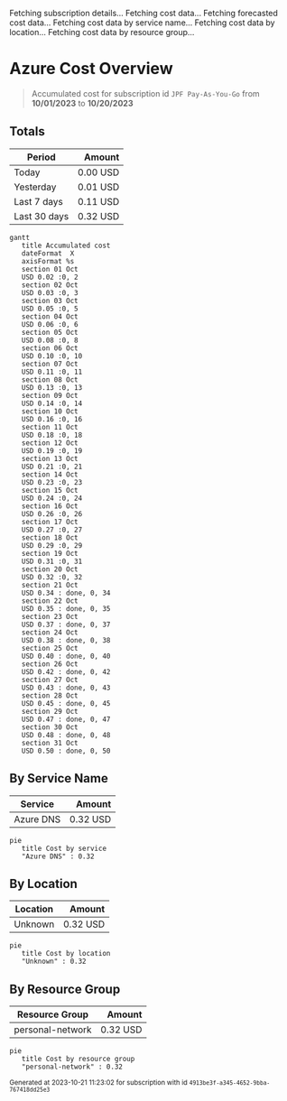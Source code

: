 Fetching subscription details...
Fetching cost data...
Fetching forecasted cost data...
Fetching cost data by service name...
Fetching cost data by location...
Fetching cost data by resource group...
# Azure Cost Overview

> Accumulated cost for subscription id `JPF Pay-As-You-Go` from **10/01/2023** to **10/20/2023**

## Totals

|Period|Amount|
|---|---:|
|Today|0.00 USD|
|Yesterday|0.01 USD|
|Last 7 days|0.11 USD|
|Last 30 days|0.32 USD|

```mermaid
gantt
   title Accumulated cost
   dateFormat  X
   axisFormat %s
   section 01 Oct
   USD 0.02 :0, 2
   section 02 Oct
   USD 0.03 :0, 3
   section 03 Oct
   USD 0.05 :0, 5
   section 04 Oct
   USD 0.06 :0, 6
   section 05 Oct
   USD 0.08 :0, 8
   section 06 Oct
   USD 0.10 :0, 10
   section 07 Oct
   USD 0.11 :0, 11
   section 08 Oct
   USD 0.13 :0, 13
   section 09 Oct
   USD 0.14 :0, 14
   section 10 Oct
   USD 0.16 :0, 16
   section 11 Oct
   USD 0.18 :0, 18
   section 12 Oct
   USD 0.19 :0, 19
   section 13 Oct
   USD 0.21 :0, 21
   section 14 Oct
   USD 0.23 :0, 23
   section 15 Oct
   USD 0.24 :0, 24
   section 16 Oct
   USD 0.26 :0, 26
   section 17 Oct
   USD 0.27 :0, 27
   section 18 Oct
   USD 0.29 :0, 29
   section 19 Oct
   USD 0.31 :0, 31
   section 20 Oct
   USD 0.32 :0, 32
   section 21 Oct
   USD 0.34 : done, 0, 34
   section 22 Oct
   USD 0.35 : done, 0, 35
   section 23 Oct
   USD 0.37 : done, 0, 37
   section 24 Oct
   USD 0.38 : done, 0, 38
   section 25 Oct
   USD 0.40 : done, 0, 40
   section 26 Oct
   USD 0.42 : done, 0, 42
   section 27 Oct
   USD 0.43 : done, 0, 43
   section 28 Oct
   USD 0.45 : done, 0, 45
   section 29 Oct
   USD 0.47 : done, 0, 47
   section 30 Oct
   USD 0.48 : done, 0, 48
   section 31 Oct
   USD 0.50 : done, 0, 50
```

## By Service Name

|Service|Amount|
|---|---:|
|Azure DNS|0.32 USD|

```mermaid
pie
   title Cost by service
   "Azure DNS" : 0.32
```

## By Location

|Location|Amount|
|---|---:|
|Unknown|0.32 USD|

```mermaid
pie
   title Cost by location
   "Unknown" : 0.32
```

## By Resource Group

|Resource Group|Amount|
|---|---:|
|personal-network|0.32 USD|

```mermaid
pie
   title Cost by resource group
   "personal-network" : 0.32
```

<sup>Generated at 2023-10-21 11:23:02 for subscription with id `4913be3f-a345-4652-9bba-767418dd25e3`</sup>
